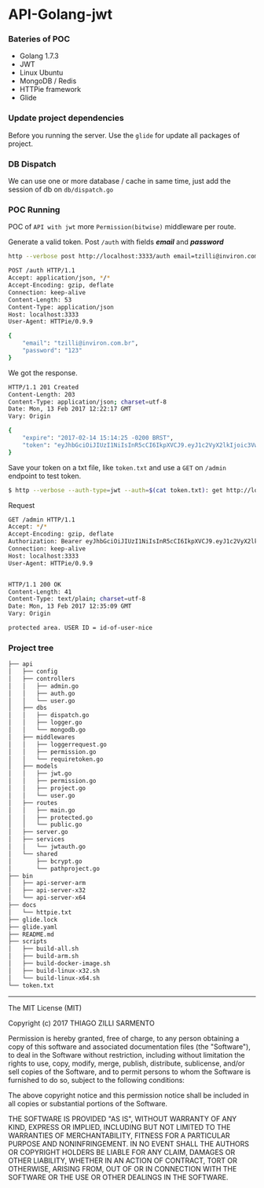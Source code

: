 # API-Golang-jwt

### Bateries of POC
* Golang 1.7.3
* JWT
* Linux Ubuntu
* MongoDB / Redis
* HTTPie framework
* Glide

### Update project dependencies
Before you running the server. Use the `glide` for update all packages of project.

### DB Dispatch
We can use one or more database / cache in same time, just add the session of db on `db/dispatch.go`

### POC Running
POC of `API with jwt` more `Permission(bitwise)` middleware per route.

Generate a valid token. Post `/auth` with fields ***email*** and ***password***
```sh
http --verbose post http://localhost:3333/auth email=tzilli@inviron.com.br password=123

POST /auth HTTP/1.1
Accept: application/json, */*
Accept-Encoding: gzip, deflate
Connection: keep-alive
Content-Length: 53
Content-Type: application/json
Host: localhost:3333
User-Agent: HTTPie/0.9.9

{
    "email": "tzilli@inviron.com.br", 
    "password": "123"
}
```

We got the response.
```sh
HTTP/1.1 201 Created
Content-Length: 203
Content-Type: application/json; charset=utf-8
Date: Mon, 13 Feb 2017 12:22:17 GMT
Vary: Origin

{
    "expire": "2017-02-14 15:14:25 -0200 BRST", 
    "token": "eyJhbGciOiJIUzI1NiIsInR5cCI6IkpXVCJ9.eyJ1c2VyX2lkIjoic3VwZXItaWQtb2YtbW9uZ29kYi11c2VyIiwiYWRtaW4iOnRydWUsImV4cCI6MTQ4NzA5MjQ2NSwiaXNzIjoibG9jYWxob3N0OjMzMzMifQ.lEy23l89sAe03g9Dg24FUiqUKEopSt61f-CE-1U6SpM"
}

```


Save your token on a txt file, like `token.txt` and use a `GET` on `/admin` endpoint to test token.
```sh
$ http --verbose --auth-type=jwt --auth=$(cat token.txt): get http://localhost:3333/admin
```

Request

```sh
GET /admin HTTP/1.1
Accept: */*
Accept-Encoding: gzip, deflate
Authorization: Bearer eyJhbGciOiJIUzI1NiIsInR5cCI6IkpXVCJ9.eyJ1c2VyX2lkIjoiaWQtb2YtdXNlci1uaWNlIiwiYWRtaW4iOnRydWUsImV4cCI6MTQ4NzA3NDkzNywiaXNzIjoibG9jYWxob3N0OjMzMzMifQ.6Xxg678o6WrhQULMtYA9Z7GXICsruFrXIcHPIqQy6cw
Connection: keep-alive
Host: localhost:3333
User-Agent: HTTPie/0.9.9


HTTP/1.1 200 OK
Content-Length: 41
Content-Type: text/plain; charset=utf-8
Date: Mon, 13 Feb 2017 12:35:09 GMT
Vary: Origin

protected area. USER ID = id-of-user-nice
```

### Project tree
```sh
├── api
│   ├── config
│   ├── controllers
│   │   ├── admin.go
│   │   ├── auth.go
│   │   └── user.go
│   ├── dbs
│   │   ├── dispatch.go
│   │   ├── logger.go
│   │   └── mongodb.go
│   ├── middlewares
│   │   ├── loggerrequest.go
│   │   ├── permission.go
│   │   └── requiretoken.go
│   ├── models
│   │   ├── jwt.go
│   │   ├── permission.go
│   │   ├── project.go
│   │   └── user.go
│   ├── routes
│   │   ├── main.go
│   │   ├── protected.go
│   │   └── public.go
│   ├── server.go
│   ├── services
│   │   └── jwtauth.go
│   └── shared
│       ├── bcrypt.go
│       └── pathproject.go
├── bin
│   ├── api-server-arm
│   ├── api-server-x32
│   └── api-server-x64
├── docs
│   └── httpie.txt
├── glide.lock
├── glide.yaml
├── README.md
├── scripts
│   ├── build-all.sh
│   ├── build-arm.sh
│   ├── build-docker-image.sh
│   ├── build-linux-x32.sh
│   └── build-linux-x64.sh
└── token.txt

```
---

The MIT License (MIT)

Copyright (c) 2017 THIAGO ZILLI SARMENTO

Permission is hereby granted, free of charge, to any person obtaining a copy
of this software and associated documentation files (the "Software"), to deal
in the Software without restriction, including without limitation the rights
to use, copy, modify, merge, publish, distribute, sublicense, and/or sell
copies of the Software, and to permit persons to whom the Software is
furnished to do so, subject to the following conditions:

The above copyright notice and this permission notice shall be included in all
copies or substantial portions of the Software.

THE SOFTWARE IS PROVIDED "AS IS", WITHOUT WARRANTY OF ANY KIND, EXPRESS OR
IMPLIED, INCLUDING BUT NOT LIMITED TO THE WARRANTIES OF MERCHANTABILITY,
FITNESS FOR A PARTICULAR PURPOSE AND NONINFRINGEMENT. IN NO EVENT SHALL THE
AUTHORS OR COPYRIGHT HOLDERS BE LIABLE FOR ANY CLAIM, DAMAGES OR OTHER
LIABILITY, WHETHER IN AN ACTION OF CONTRACT, TORT OR OTHERWISE, ARISING FROM,
OUT OF OR IN CONNECTION WITH THE SOFTWARE OR THE USE OR OTHER DEALINGS IN THE
SOFTWARE.




